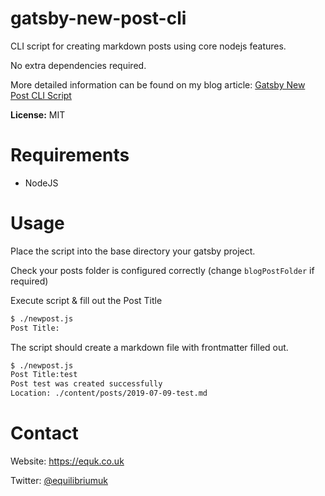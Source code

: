 # gatsby-new-post-cli

CLI script for creating markdown posts using core nodejs features.

No extra dependencies required.

More detailed information can be found on my blog article: [Gatsby New Post CLI Script](https://equk.co.uk/2019/07/06/gatsby-new-post-cli-script)

**License:** MIT

# Requirements

- NodeJS

# Usage

Place the script into the base directory your gatsby project.

Check your posts folder is configured correctly (change `blogPostFolder` if required)

Execute script & fill out the Post Title

```bash
$ ./newpost.js
Post Title:
```

The script should create a markdown file with frontmatter filled out.

```bash
$ ./newpost.js
Post Title:test
Post test was created successfully
Location: ./content/posts/2019-07-09-test.md
```

# Contact

Website: https://equk.co.uk

Twitter: [@equilibriumuk](https://twitter.com/equilibriumuk)